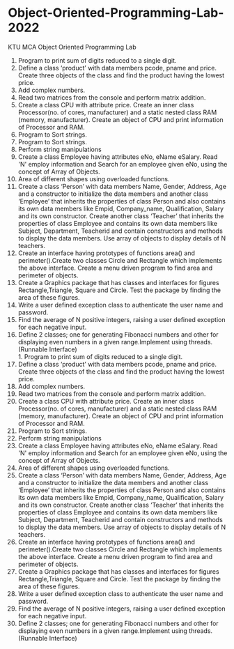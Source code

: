 # Object-Oriented-Programming-Lab-2022
KTU MCA Object Oriented Programming Lab
1. Program to print sum of digits reduced to a single digit.<br>
2. Define a class ‘product’ with data members pcode, pname and price.<br>
Create three objects of the class and find the product having the lowest price.<br>
3. Add complex numbers.<br>
4. Read two matrices from the console and perform matrix addition.<br>
5. Create a class CPU with attribute price. Create an inner class Processor(no. of cores, manufacturer) and a static nested class RAM (memory, manufacturer).
Create an object of CPU and print information of Processor and RAM.<br>
6. Program to Sort strings.<br>
7. Program to Sort strings.<br>
8. Perform string manipulations<br>
9. Create a class Employee having attributes eNo, eName eSalary. Read 'N' employ information and Search for an employee given eNo, using the concept of Array of
Objects.<br>
10. Area of different shapes using overloaded functions.<br>
11. Create a class ‘Person’ with data members Name, Gender, Address, Age and a constructor to initialize the data members and another class ‘Employee’ that inherits the properties of class Person and also contains its own data members like Empid, Company_name, Qualification, Salary and its own constructor. Create another class ‘Teacher’ that inherits the properties of class Employee and contains its own data members like Subject, Department, Teacherid and contain constructors and methods to display the data members. Use array of objects to display details of N teachers.
12. Create an interface having prototypes of functions area() and perimeter().Create two classes Circle and Rectangle which implements the above interface.
Create a menu driven program to find area and perimeter of objects.<br> 
13. Create a Graphics package that has classes and interfaces for figures Rectangle,Triangle, Square and Circle. Test the package by finding the area of these figures.<br>
14. Write a user defined exception class to authenticate the user name and password.<br>
15. Find the average of N positive integers, raising a user defined exception for each negative input.<br>
16. Define 2 classes; one for generating Fibonacci numbers and other for displaying even numbers in a given range.Implement using threads.(Runnable Interface)<br>1. Program to print sum of digits reduced to a single digit.<br>
2. Define a class ‘product’ with data members pcode, pname and price.<br>
Create three objects of the class and find the product having the lowest price.<br>
3. Add complex numbers.<br>
4. Read two matrices from the console and perform matrix addition.<br>
5. Create a class CPU with attribute price. Create an inner class Processor(no. of cores, manufacturer) and a static nested class RAM (memory, manufacturer).
Create an object of CPU and print information of Processor and RAM.<br>
6. Program to Sort strings.<br>
7. Perform string manipulations<br>
8. Create a class Employee having attributes eNo, eName eSalary. Read 'N' employ information and Search for an employee given eNo, using the concept of Array of
Objects.<br>
9. Area of different shapes using overloaded functions.<br>
10. Create a class ‘Person’ with data members Name, Gender, Address, Age and a constructor to initialize the data members and another class ‘Employee’ that inherits the properties of class Person and also contains its own data members like Empid, Company_name, Qualification, Salary and its own constructor. Create another class ‘Teacher’ that inherits the properties of class Employee and contains its own data members like Subject, Department, Teacherid and contain constructors and methods to display the data members. Use array of objects to display details of N teachers.
11. Create an interface having prototypes of functions area() and perimeter().Create two classes Circle and Rectangle which implements the above interface.
Create a menu driven program to find area and perimeter of objects.<br> 
12. Create a Graphics package that has classes and interfaces for figures Rectangle,Triangle, Square and Circle. Test the package by finding the area of these figures.<br>
13. Write a user defined exception class to authenticate the user name and password.<br>
14. Find the average of N positive integers, raising a user defined exception for each negative input.<br>
15. Define 2 classes; one for generating Fibonacci numbers and other for displaying even numbers in a given range.Implement using threads.(Runnable Interface)<br>




